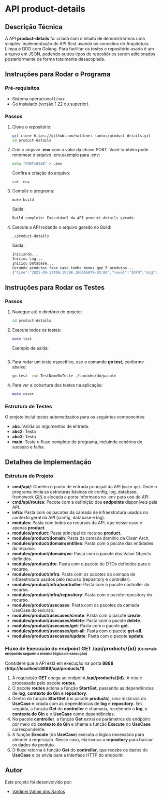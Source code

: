 # API product-details

## Descrição Técnica

A API **product-details** foi criada com o intuito de demonstrarmos uma simples implementação de API Rest usando os conceitos de Arquitetura Limpa e DDD com Golang.
Para facilitar os testes o repositório usado é um arquivo em JSON, podendo outros tipos de repositórios serem adicionados posteriormente de forma totalmente desacoplada.

## Instruções para Rodar o Programa

### Pré-requisitos

- Sistema operacional Linux 
- Go instalado (versão 1.22 ou superior).

### Passos

1. Clone o repositório:
   ```bash
   git clone https://github.com/valdinei-santos/product-details.git
   cd product-details
   ```

2. Crie o arquivo **.env** com o valor da chave PORT. Você também pode renomear o arquivo .env.exemplo para .env:
   ```bash
   echo "PORT=8888" > .env 
   ```
   Confira a criação do arquivo:
   ```bash
   cat .env
   ```

3. Compile o programa:
   ```bash
   make build
   ```
   Saída:
   ```bash
   Build completo: Executável da API product-details gerado
   ```

4. Execute a API rodando o arquivo gerado no Build:
   ```bash
   ./product-details
   ```

   Saída:
   ```bash
   Iniciando...
   Iniciou Log...
   Iniciou Database...
   Gerando produtos fake caso tenha menos que 5 produtos...
   {"time":"2025-09-12T06:19:08.180555078-03:00","level":"INFO","msg":"start product-details","PORT:":"8888"}
   ```

## Instruções para Rodar os Testes

### Passos

1. Navegue até o diretório do projeto:
   ```bash
   cd product-details
   ```

2. Execute todos os testes:
   ```bash
   make test
   ```

   Exemplo de saída:
   ```bash
   
   ```

3. Para rodar um teste específico, use o comando **go test**, conforme abaixo:
   ```bash
   go test -run TestNomeDoTeste ./caminho/do/pacote
   ```

4. Para ver a cobertura dos testes na aplicação:
   ```bash
   make cover
   ``` 


### Estrutura de Testes
O projeto inclui testes automatizados para os seguintes componentes:

- **abc**: Valida os argumentos de entrada.
- **abc2**: Testa 
- **abc3**: Testa 
- **main**: Testa o fluxo completo do programa, incluindo cenários de sucesso e falha.


## Detalhes de Implementação

### Estrutura do Projeto

- **cmd/api/**: Contém o ponto de entrada principal da API (`main.go`). Onde o programa inicia as estruturas básicas de config, log, database, framework [GIN](https://gin-gonic.com/) e alocada a porta informada no .env para uso da API.
- **cmd/api/routes**: Pacote com a definição dos **endpoints** disponíveis pela API.
- **infra**: Pasta com os pacotes da camada de infraestrutura usados no contexto geral da API (config, database e log).
- **modules**: Pasta com todos os recursos da API, que nesse caso é apenas **product**.
- **modules/product**: Pasta principal do recurso **product**.
- **modules/product/domain**: Pasta da camada dominio da Clean Arch.
- **modules/product/domain/entities**: Pasta com o pacote das entidades do recurso.
- **modules/product/domain/vo**: Pasta com o pacote dos Value Objects definidos.
- **modules/product/dto**: Pasta com o pacote de DTOs definidos para o recurso.
- **modules/product/infra**: Pasta com os pacotes da camada de infraestrutura usados pelo recurso (repository e controller).
- **modules/product/infra/controller**: Pasta com o pacote controller do recurso.
- **modules/product/infra/repository**: Pasta com o pacote repository do recurso.
- **modules/product/usecases**: Pasta com os pacotes da camada UseCase do recurso.
- **modules/product/usecases/create**: Pasta com o pacote **create**.
- **modules/product/usecases/delete**: Pasta com o pacote **delete**.
- **modules/product/usecases/get**: Pasta com o pacote **get**.
- **modules/product/usecases/get-all**: Pasta com o pacote **get-all**.
- **modules/product/usecases/update**: Pasta com o pacote **update**.

<h3>Fluxo de Execução do endpoint GET /api/products/{id} <span style="font-size: 0.7em;">(Os demais endpoints seguem a mesma lógica de execução)</span></h3>

Considere que a API está em execução na porta **8888 (http://localhost:8888/api/products/1)**
1. A requisição **GET** chega ao endpoint **/api/products/{id}**. A rota é processada pelo pacote **routes**.
2. O pacote **routes** aciona a função **StartGet**, passando as dependências de **log**, **contexto do Gin** e **repository**.
3. Dentro da função **StartGet** (no pacote **products**), uma instância do **UseCase** é criada com as dependências de **log** e **repository**. Em seguida, a função **Get** do **controller** é chamada, recebendo o **log**, o **contexto do Gin** e o **UseCase** como dependências.
4. No pacote **controller**, a função **Get** extrai os parâmetros do endpoint por meio do **contexto do Gin** e chama a função **Execute** do **UseCase** correspondente.
5. A função **Execute** (do **UseCase**) executa a lógica necessária para atender à requisição. Nesse caso, ela invoca o **repository** para buscar os dados do produto.
6. O fluxo retorna à função **Get** do **controller**, que recebe os dados do **UseCase** e os envia para a interface HTTP do endpoint.

## Autor

Este projeto foi desenvolvido por:

*   [Valdinei Valmir dos Santos](https://github.com/valdinei-santos)
